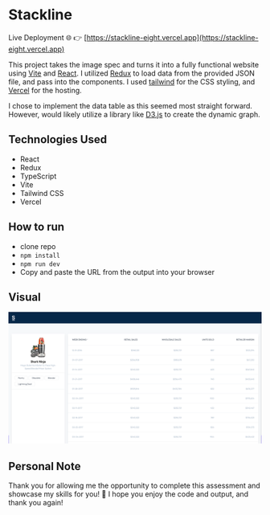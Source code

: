 # Stackline

Live Deployment 🌐
👉 [https://stackline-eight.vercel.app](https://stackline-eight.vercel.app)

This project takes the image spec and turns it into a fully functional website using [Vite](https://vitejs.dev/) and [React](https://reactjs.org/). I utilized [Redux](https://redux.js.org/) to load data from the provided JSON file, and pass into the components. I used [tailwind](https://tailwindcss.com/) for the CSS styling, and [Vercel](https://vercel.com/) for the hosting.

I chose to implement the data table as this seemed most straight forward. However, would likely utilize a library like [D3.js](https://d3js.org/) to create the dynamic graph.

## Technologies Used

- React
- Redux
- TypeScript
- Vite
- Tailwind CSS
- Vercel

## How to run

- clone repo
- `npm install`
- `npm run dev`
- Copy and paste the URL from the output into your browser

## Visual

![Screenshot of the completed project](./doc/completed-project-screenshot.png)

## Personal Note

Thank you for allowing me the opportunity to complete this assessment and showcase my skills for you! 🙏 I hope you enjoy the code and output, and thank you again!
